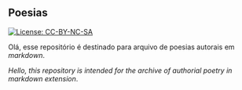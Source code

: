 ## Poesias
[![License: CC-BY-NC-SA](https://mirrors.creativecommons.org/presskit/buttons/88x31/svg/by-nc-sa.svg)](https://creativecommons.org/licenses/by-nc-sa/4.0/legalcode)

Olá, esse repositório é destinado para arquivo de poesias autorais em _markdown_.

_Hello, this repository is intended for the archive of authorial poetry in markdown extension_.
